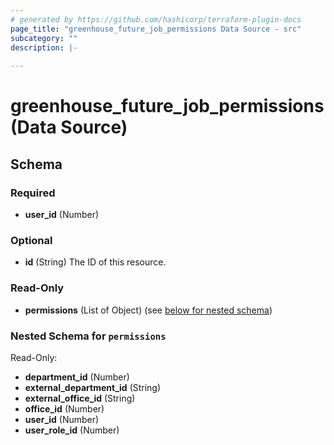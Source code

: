 ```yaml
---
# generated by https://github.com/hashicorp/terraform-plugin-docs
page_title: "greenhouse_future_job_permissions Data Source - src"
subcategory: ""
description: |-
  
---
```


# greenhouse_future_job_permissions (Data Source)





<!-- schema generated by tfplugindocs -->
## Schema

### Required

- **user_id** (Number)

### Optional

- **id** (String) The ID of this resource.

### Read-Only

- **permissions** (List of Object) (see [below for nested schema](#nestedatt--permissions))

<a id="nestedatt--permissions"></a>
### Nested Schema for `permissions`

Read-Only:

- **department_id** (Number)
- **external_department_id** (String)
- **external_office_id** (String)
- **office_id** (Number)
- **user_id** (Number)
- **user_role_id** (Number)


